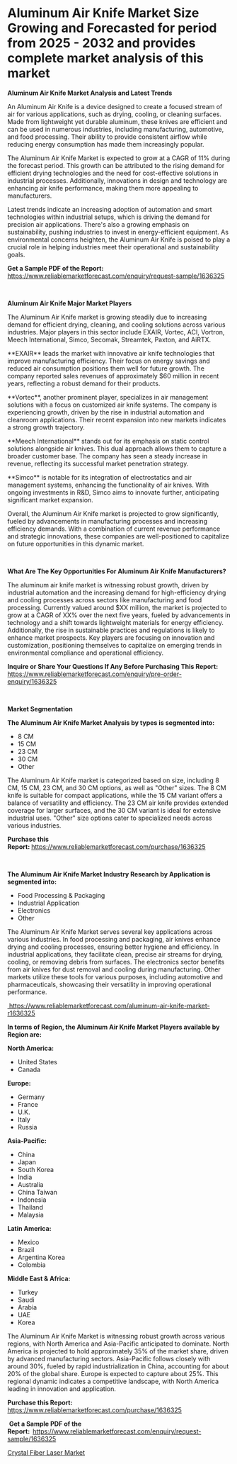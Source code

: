 <p><h1>Aluminum Air Knife Market Size Growing and Forecasted for period from 2025 - 2032 and provides complete market analysis of this market</h1></p><p><strong>Aluminum Air Knife Market Analysis and Latest Trends</strong></p>
<p><p>An Aluminum Air Knife is a device designed to create a focused stream of air for various applications, such as drying, cooling, or cleaning surfaces. Made from lightweight yet durable aluminum, these knives are efficient and can be used in numerous industries, including manufacturing, automotive, and food processing. Their ability to provide consistent airflow while reducing energy consumption has made them increasingly popular.</p><p>The Aluminum Air Knife Market is expected to grow at a CAGR of 11% during the forecast period. This growth can be attributed to the rising demand for efficient drying technologies and the need for cost-effective solutions in industrial processes. Additionally, innovations in design and technology are enhancing air knife performance, making them more appealing to manufacturers.</p><p>Latest trends indicate an increasing adoption of automation and smart technologies within industrial setups, which is driving the demand for precision air applications. There's also a growing emphasis on sustainability, pushing industries to invest in energy-efficient equipment. As environmental concerns heighten, the Aluminum Air Knife is poised to play a crucial role in helping industries meet their operational and sustainability goals.</p></p>
<p><strong>Get a Sample PDF of the Report:&nbsp;</strong> <a href="https://www.reliablemarketforecast.com/enquiry/request-sample/1636325?utm_campaign=2740&utm_medium=2&utm_source=Github&utm_content=ia&utm_term=23032025&utm_id=aluminum-air-knife">https://www.reliablemarketforecast.com/enquiry/request-sample/1636325</a></p>
<p>&nbsp;</p>
<p><strong>Aluminum Air Knife Major Market Players</strong></p>
<p><p>The Aluminum Air Knife market is growing steadily due to increasing demand for efficient drying, cleaning, and cooling solutions across various industries. Major players in this sector include EXAIR, Vortec, ACI, Vortron, Meech International, Simco, Secomak, Streamtek, Paxton, and AiRTX. </p><p>**EXAIR** leads the market with innovative air knife technologies that improve manufacturing efficiency. Their focus on energy savings and reduced air consumption positions them well for future growth. The company reported sales revenues of approximately $60 million in recent years, reflecting a robust demand for their products.</p><p>**Vortec**, another prominent player, specializes in air management solutions with a focus on customized air knife systems. The company is experiencing growth, driven by the rise in industrial automation and cleanroom applications. Their recent expansion into new markets indicates a strong growth trajectory.</p><p>**Meech International** stands out for its emphasis on static control solutions alongside air knives. This dual approach allows them to capture a broader customer base. The company has seen a steady increase in revenue, reflecting its successful market penetration strategy.</p><p>**Simco** is notable for its integration of electrostatics and air management systems, enhancing the functionality of air knives. With ongoing investments in R&D, Simco aims to innovate further, anticipating significant market expansion.</p><p>Overall, the Aluminum Air Knife market is projected to grow significantly, fueled by advancements in manufacturing processes and increasing efficiency demands. With a combination of current revenue performance and strategic innovations, these companies are well-positioned to capitalize on future opportunities in this dynamic market.</p></p>
<p>&nbsp;</p>
<p><strong>What Are The Key Opportunities For Aluminum Air Knife Manufacturers?</strong></p>
<p><p>The aluminum air knife market is witnessing robust growth, driven by industrial automation and the increasing demand for high-efficiency drying and cooling processes across sectors like manufacturing and food processing. Currently valued around $XX million, the market is projected to grow at a CAGR of XX% over the next five years, fueled by advancements in technology and a shift towards lightweight materials for energy efficiency. Additionally, the rise in sustainable practices and regulations is likely to enhance market prospects. Key players are focusing on innovation and customization, positioning themselves to capitalize on emerging trends in environmental compliance and operational efficiency.</p></p>
<p><strong>Inquire or Share Your Questions If Any Before Purchasing This Report:</strong> <a href="https://www.reliablemarketforecast.com/enquiry/pre-order-enquiry/1636325?utm_campaign=2740&utm_medium=2&utm_source=Github&utm_content=ia&utm_term=23032025&utm_id=aluminum-air-knife">https://www.reliablemarketforecast.com/enquiry/pre-order-enquiry/1636325</a></p>
<p>&nbsp;</p>
<p><strong>Market Segmentation</strong></p>
<p><strong>The Aluminum Air Knife Market Analysis by types is segmented into:</strong></p>
<p><ul><li>8 CM</li><li>15 CM</li><li>23 CM</li><li>30 CM</li><li>Other</li></ul></p>
<p><p>The Aluminum Air Knife market is categorized based on size, including 8 CM, 15 CM, 23 CM, and 30 CM options, as well as "Other" sizes. The 8 CM knife is suitable for compact applications, while the 15 CM variant offers a balance of versatility and efficiency. The 23 CM air knife provides extended coverage for larger surfaces, and the 30 CM variant is ideal for extensive industrial uses. "Other" size options cater to specialized needs across various industries.</p></p>
<p><strong>Purchase this Report:&nbsp;</strong><a href="https://www.reliablemarketforecast.com/purchase/1636325?utm_campaign=2740&utm_medium=2&utm_source=Github&utm_content=ia&utm_term=23032025&utm_id=aluminum-air-knife">https://www.reliablemarketforecast.com/purchase/1636325</a></p>
<p>&nbsp;</p>
<p><strong>The Aluminum Air Knife Market Industry Research by Application is segmented into:</strong></p>
<p><ul><li>Food Processing & Packaging</li><li>Industrial Application</li><li>Electronics</li><li>Other</li></ul></p>
<p><p>The Aluminum Air Knife Market serves several key applications across various industries. In food processing and packaging, air knives enhance drying and cooling processes, ensuring better hygiene and efficiency. In industrial applications, they facilitate clean, precise air streams for drying, cooling, or removing debris from surfaces. The electronics sector benefits from air knives for dust removal and cooling during manufacturing. Other markets utilize these tools for various purposes, including automotive and pharmaceuticals, showcasing their versatility in improving operational performance.</p></p>
<p><a href="https://www.reliablemarketforecast.com/aluminum-air-knife-market-r1636325?utm_campaign=2740&utm_medium=2&utm_source=Github&utm_content=ia&utm_term=23032025&utm_id=aluminum-air-knife">&nbsp;https://www.reliablemarketforecast.com/aluminum-air-knife-market-r1636325</a></p>
<p><strong>In terms of Region, the Aluminum Air Knife Market Players available by Region are:</strong></p>
<p>
    <p> <strong> North America: </strong>
        <ul>
            <li>United States</li>
            <li>Canada</li>
        </ul>
        </p> 
    <p> <strong> Europe: </strong>
        <ul>
            <li>Germany</li>
            <li>France</li>
            <li>U.K.</li>
            <li>Italy</li>
            <li>Russia</li>
        </ul>
        </p> 
    <p> <strong> Asia-Pacific: </strong>
        <ul>
            <li>China</li>
            <li>Japan</li>
            <li>South Korea</li>
            <li>India</li>
            <li>Australia</li>
            <li>China Taiwan</li>
            <li>Indonesia</li>
            <li>Thailand</li>
            <li>Malaysia</li>
        </ul>
        </p> 
    <p> <strong> Latin America: </strong>
        <ul>
            <li>Mexico</li>
            <li>Brazil</li>
            <li>Argentina Korea</li>
            <li>Colombia</li>
        </ul>
        </p> 
    <p> <strong> Middle East & Africa: </strong>
        <ul>
            <li>Turkey</li>
            <li>Saudi</li>
            <li>Arabia</li>
            <li>UAE</li>
            <li>Korea</li>
        </ul>
    </p>
    </p>
<p><p>The Aluminum Air Knife Market is witnessing robust growth across various regions, with North America and Asia-Pacific anticipated to dominate. North America is projected to hold approximately 35% of the market share, driven by advanced manufacturing sectors. Asia-Pacific follows closely with around 30%, fueled by rapid industrialization in China, accounting for about 20% of the global share. Europe is expected to capture about 25%. This regional dynamic indicates a competitive landscape, with North America leading in innovation and application.</p></p>
<p><strong>Purchase this Report: </strong><a href="https://www.reliablemarketforecast.com/purchase/1636325?utm_campaign=2740&utm_medium=2&utm_source=Github&utm_content=ia&utm_term=23032025&utm_id=aluminum-air-knife">https://www.reliablemarketforecast.com/purchase/1636325</a></p>
<p>&nbsp;<strong>Get a Sample PDF of the Report:&nbsp;&nbsp;</strong><a href="https://www.reliablemarketforecast.com/enquiry/request-sample/1636325?utm_campaign=2740&utm_medium=2&utm_source=Github&utm_content=ia&utm_term=23032025&utm_id=aluminum-air-knife">https://www.reliablemarketforecast.com/enquiry/request-sample/1636325</a></p>
<p><strong></strong></p>
<p><p><a href="https://github.com/xtysizov/Market-Research-Report-List-1/blob/main/crystal-fiber-laser-market.md?utm_campaign=2740&utm_medium=2&utm_source=Github&utm_content=ia&utm_term=23032025&utm_id=aluminum-air-knife">Crystal Fiber Laser Market</a></p></p>